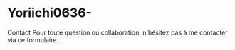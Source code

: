 # Yoriichi0636-
Contact Pour toute question ou collaboration, n'hésitez pas à me contacter via ce formulaire.
